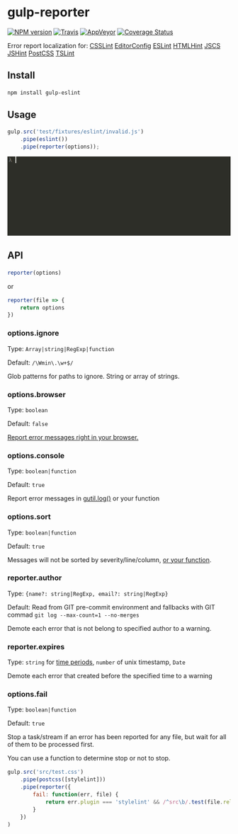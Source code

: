 gulp-reporter
======

[![NPM version](https://img.shields.io/npm/v/gulp-reporter.svg?style=flat-square)](https://www.npmjs.com/package/gulp-reporter)
[![Travis](https://img.shields.io/travis/gucong3000/gulp-reporter.svg?&label=Linux)](https://travis-ci.org/gucong3000/gulp-reporter)
[![AppVeyor](https://img.shields.io/appveyor/ci/gucong3000/gulp-reporter.svg?&label=Windows)](https://ci.appveyor.com/project/gucong3000/gulp-reporter)
[![Coverage Status](https://img.shields.io/coveralls/gucong3000/gulp-reporter.svg)](https://coveralls.io/r/gucong3000/gulp-reporter)

Error report localization for:
[CSSLint](https://github.com/lazd/gulp-csslint)
[EditorConfig](https://github.com/jedmao/eclint)
[ESLint](https://github.com/adametry/gulp-eslint)
[HTMLHint](https://github.com/bezoerb/gulp-htmlhint)
[JSCS](https://github.com/jscs-dev/gulp-jscs)
[JSHint](https://github.com/spalger/gulp-jshint)
[PostCSS](https://github.com/postcss/gulp-postcss)
[TSLint](https://github.com/panuhorsmalahti/gulp-tslint)

## Install

```bash
npm install gulp-eslint
```

## Usage

```js
gulp.src('test/fixtures/eslint/invalid.js')
	.pipe(eslint())
	.pipe(reporter(options));
```

![demo](demo.gif)

## API

```js
reporter(options)
```
or

```js
reporter(file => {
	return options
})
```

### options.ignore

Type: `Array|string|RegExp|function`

Default: `/\Wmin\.\w+$/`

Glob patterns for paths to ignore. String or array of strings.

### options.browser

Type: `boolean`

Default: `false`

[Report error messages right in your browser.](http://postcss.github.io/postcss-browser-reporter/screenshot.png)

### options.console

Type: `boolean|function`

Default: `true`

Report error messages in [gutil.log()](https://github.com/gulpjs/gulp-util#logmsg) or your function

### options.sort

Type: `boolean|function`

Default: `true`

Messages will not be sorted by severity/line/column, [or your function](https://developer.mozilla.org/en/docs/Web/JavaScript/Reference/Global_Objects/Array/sort).


### reporter.author
Type: `{name?: string|RegExp, email?: string|RegExp}`

Default: Read from GIT pre-commit environment and fallbacks with GIT commad `git log --max-count=1 --no-merges`

Demote each error that is not belong to specified author to a warning.

### reporter.expires

Type: `string` for [time periods](https://www.npmjs.com/package/to-time#usage), `number` of unix timestamp, `Date`

Demote each error that created before the specified time to a warning

### options.fail

Type: `boolean|function`

Default: `true`

Stop a task/stream if an error has been reported for any file, but wait for all of them to be processed first.

You can use a function to determine stop or not to stop.

```js
gulp.src('src/test.css')
	.pipe(postcss([stylelint]))
	.pipe(reporter({
		fail: function(err, file) {
			return err.plugin === 'stylelint' && /^src\b/.test(file.relative);
		}
	})
)
```
